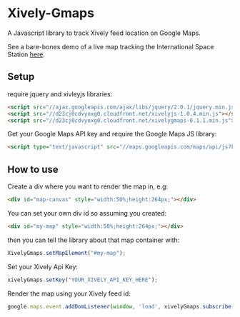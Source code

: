 # Xively-Gmaps

A Javascript library to track Xively feed location on Google Maps.

See a bare-bones demo of a live map tracking the International Space Station [here](http://xively.github.io/xively-gmaps/).

## Setup

require jquery and xivleyjs libraries:
```html
<script src="//ajax.googleapis.com/ajax/libs/jquery/2.0.1/jquery.min.js"></script>
<script src="//d23cj0cdvyoxg0.cloudfront.net/xivelyjs-1.0.4.min.js"></script>
<script src="//d23cj0cdvyoxg0.cloudfront.net/xivelygmaps-0.1.1.min.js"></script>
```
Get your Google Maps API key and require the Google Maps JS library:
```html
<script type="text/javascript" src="//maps.googleapis.com/maps/api/js?key={GOOGLE_API_KEY}&sensor=false"></script>
```

## How to use

Create a div where you want to render the map in, e.g:
```html
<div id="map-canvas" style="width:50%;height:264px;"></div>
```
You can set your own div id so assuming you created:
```html
<div id="my-map" style="width:50%;height:264px;"></div>
```
then you can tell the library about that map container with:
```javascript
XivelyGmaps.setMapElement("#my-map");
```

Set your Xively Api Key:
```javascript
xivelyGmaps.setKey("YOUR_XIVELY_API_KEY_HERE");
```

Render the map using your Xively feed id:
```javascript
google.maps.event.addDomListener(window, 'load', xivelyGmaps.subscribe("YOUR_XIVELY_FEED_ID"));
```
